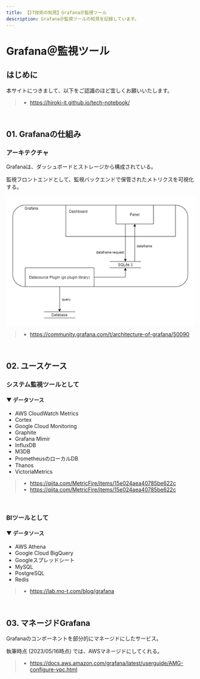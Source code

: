```yaml
---
title: 【IT技術の知見】Grafana＠監視ツール
description: Grafana＠監視ツールの知見を記録しています。
---
```


# Grafana＠監視ツール

## はじめに

本サイトにつきまして、以下をご認識のほど宜しくお願いいたします。

> - https://hiroki-it.github.io/tech-notebook/

<br>

## 01. Grafanaの仕組み

### アーキテクチャ

Grafanaは、ダッシュボードとストレージから構成されている。

監視フロントエンドとして、監視バックエンドで保管されたメトリクスを可視化する。

![grafana_architecture](https://raw.githubusercontent.com/hiroki-it/tech-notebook-images/master/images//grafana_architecture.png)

> - https://community.grafana.com/t/architecture-of-grafana/50090

<br>

## 02. ユースケース

### システム監視ツールとして

#### ▼ データソース

- AWS CloudWatch Metrics
- Cortex
- Google Cloud Monitoring
- Graphite
- Grafana Mimir
- InfluxDB
- M3DB
- PrometheusのローカルDB
- Thanos
- VictoriaMetrics

> - https://qiita.com/MetricFire/items/15e024aea40785be622c
> - https://qiita.com/MetricFire/items/15e024aea40785be622c

<br>

### BIツールとして

#### ▼ データソース

- AWS Athena
- Google Cloud BigQuery
- Googleスプレッドシート
- MySQL
- PostgreSQL
- Redis

> - https://lab.mo-t.com/blog/grafana

<br>

## 03. マネージドGrafana

Grafanaのコンポーネントを部分的にマネージドにしたサービス。

執筆時点 (2023/05/16時点) では、AWSマネージドにしてくれる。

> - https://docs.aws.amazon.com/grafana/latest/userguide/AMG-configure-vpc.html

<br>

